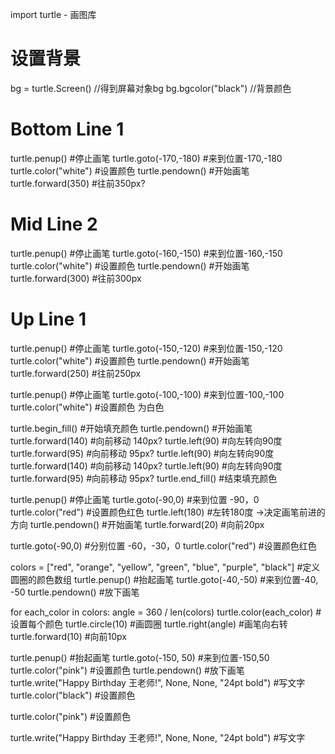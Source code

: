 import turtle - 画图库
# 设置背景
bg = turtle.Screen() //得到屏幕对象bg
bg.bgcolor("black") //背景颜色

# Bottom Line 1
turtle.penup() #停止画笔
turtle.goto(-170,-180) #来到位置-170,-180
turtle.color("white") #设置颜色
turtle.pendown() #开始画笔
turtle.forward(350) #往前350px?

# Mid Line 2
turtle.penup() #停止画笔
turtle.goto(-160,-150) #来到位置-160,-150
turtle.color("white") #设置颜色
turtle.pendown() #开始画笔
turtle.forward(300) #往前300px

# Up Line 1
turtle.penup() #停止画笔
turtle.goto(-150,-120) #来到位置-150,-120
turtle.color("white") #设置颜色
turtle.pendown() #开始画笔
turtle.forward(250) #往前250px

turtle.penup() #停止画笔
turtle.goto(-100,-100) #来到位置-100,-100
turtle.color("white") #设置颜色 为白色

turtle.begin_fill() #开始填充颜色
turtle.pendown()  #开始画笔
turtle.forward(140) #向前移动 140px?
turtle.left(90) #向左转向90度
turtle.forward(95) #向前移动 95px?
turtle.left(90) #向左转向90度
turtle.forward(140) #向前移动 140px?
turtle.left(90) #向左转向90度
turtle.forward(95) #向前移动 95px?
turtle.end_fill()  #结束填充颜色

turtle.penup() #停止画笔
turtle.goto(-90,0) #来到位置 -90，0
turtle.color("red") #设置颜色红色
turtle.left(180) #左转180度 ->决定画笔前进的方向
turtle.pendown() #开始画笔
turtle.forward(20) #向前20px

turtle.goto(-90,0) #分别位置 -60，-30，0
turtle.color("red") #设置颜色红色

colors = ["red", "orange", "yellow", "green", "blue", "purple", "black"] #定义圆圈的颜色数组
turtle.penup() #抬起画笔
turtle.goto(-40,-50) #来到位置-40, -50
turtle.pendown() #放下画笔

for each_color in colors:
    angle = 360 / len(colors)
    turtle.color(each_color) #设置每个颜色
    turtle.circle(10) #画圆圈
    turtle.right(angle) #画笔向右转
    turtle.forward(10) #向前10px

turtle.penup() #抬起画笔
turtle.goto(-150, 50) #来到位置-150,50
turtle.color("pink") #设置颜色
turtle.pendown() #放下画笔
turtle.write("Happy Birthday 王老师!", None, None, "24pt bold") #写文字
turtle.color("black") #设置颜色

turtle.color("pink") #设置颜色

turtle.write("Happy Birthday 王老师!", None, None, "24pt bold") #写文字

